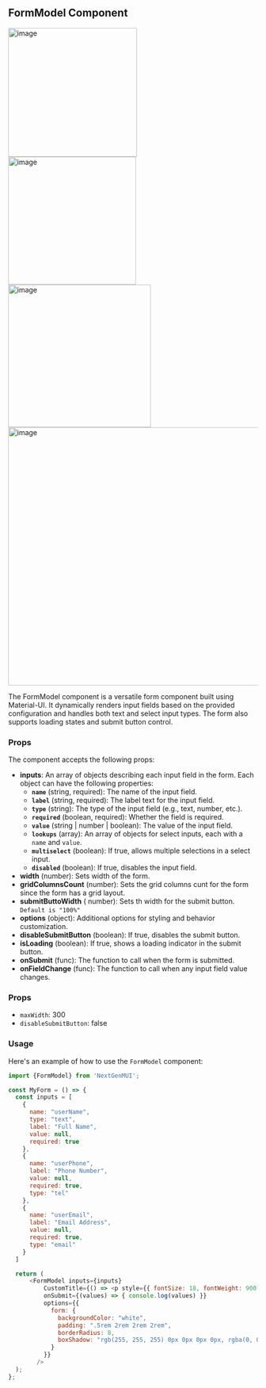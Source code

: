## FormModel Component

<img width="260" alt="image" src="https://github.com/amoskyalo/React-Components-Plugin/assets/91586973/3505c4cd-009b-43f2-bba7-c217f09b761d">
<img width="258" alt="image" src="https://github.com/amoskyalo/React-Components-Plugin/assets/91586973/17890adb-9f30-4b58-8fe2-e3fb29163a24">
<img width="288" alt="image" src="https://github.com/amoskyalo/NextGenMUI/assets/91586973/e45b75a0-2bc5-4282-a7a1-275ff6ff2699">
<img width="521" alt="image" src="https://github.com/amoskyalo/NextGenMUI/assets/91586973/29cf861b-15ab-4f2b-8095-9467b9c30434">




The FormModel component is a versatile form component built using Material-UI. It dynamically renders input fields based on the provided configuration and handles both text and select input types. The form also supports loading states and submit button control.

### Props

The component accepts the following props:

- **inputs**: An array of objects describing each input field in the form. Each object can have the following properties:
  - **`name`** (string, required): The name of the input field.
  - **`label`** (string, required): The label text for the input field.
  - **`type`** (string): The type of the input field (e.g., text, number, etc.).
  - **`required`** (boolean, required): Whether the field is required.
  - **`value`** (string | number | boolean): The value of the input field.
  - **`lookups`** (array): An array of objects for select inputs, each with a `name` and `value`.
  - **`multiselect`** (boolean): If true, allows multiple selections in a select input.
  - **`disabled`** (boolean): If true, disables the input field.
- **width** (number): Sets width of the form.
- **gridColumnsCount** (number): Sets the grid columns cunt for the form since the form has a grid layout.
- **submitButtoWidth** ( number): Sets th width for the submit button. `Default is "100%"`
- **options** (object): Additional options for styling and behavior customization.
- **disableSubmitButton** (boolean): If true, disables the submit button.
- **isLoading** (boolean): If true, shows a loading indicator in the submit button.
- **onSubmit** (func): The function to call when the form is submitted.
- **onFieldChange** (func): The function to call when any input field value changes.

### Props

- `maxWidth`: 300
- `disableSubmitButton`: false

### Usage

Here's an example of how to use the `FormModel` component:

```javaScript
import {FormModel} from 'NextGenMUI';

const MyForm = () => {
  const inputs = [
    {
      name: "userName",
      type: "text",
      label: "Full Name",
      value: null,
      required: true
    },
    {
      name: "userPhone",
      label: "Phone Number",
      value: null,
      required: true,
      type: "tel"
    },
    {
      name: "userEmail",
      label: "Email Address",
      value: null,
      required: true,
      type: "email"
    }
  ]

  return (
      <FormModel inputs={inputs}
          CustomTitle={() => <p style={{ fontSize: 18, fontWeight: 900 }}>Add New User</p>}
          onSubmit={(values) => { console.log(values) }}
          options={{
            form: {
              backgroundColor: "white",
              padding: ".5rem 2rem 2rem 2rem",
              borderRadius: 8,
              boxShadow: "rgb(255, 255, 255) 0px 0px 0px 0px, rgba(0, 0, 0, 0.05) 0px 0px 0px 1px, rgba(0, 0, 0, 0.1) 0px 10px 15px -3px, rgba(0, 0, 0, 0.05) 0px 4px 6px -2px",
            }
          }}
        />
  );
};

```
